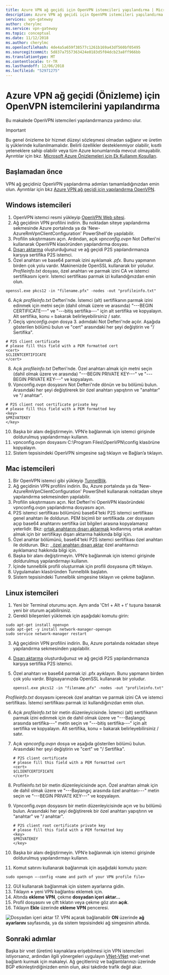 ```yaml
---
title: Azure VPN ağ geçidi için OpenVPN istemcileri yapılandırma | Microsoft Docs
description: Azure VPN ağ geçidi için OpenVPN istemcileri yapılandırma adımları
services: vpn-gateway
author: cherylmc
ms.service: vpn-gateway
ms.topic: conceptual
ms.date: 11/12/2018
ms.author: cherylmc
ms.openlocfilehash: 4de4a5a659f38577c1261b169a43df560bf05495
ms.sourcegitcommit: 5d837a7557363424e0183d5f04dcb23a8ff966bb
ms.translationtype: MT
ms.contentlocale: tr-TR
ms.lasthandoff: 12/06/2018
ms.locfileid: "52971275"
---
```

# <a name="configure-openvpn-clients-for-azure-vpn-gateway-preview"></a>Azure VPN ağ geçidi (Önizleme) için OpenVPN istemcilerini yapılandırma

Bu makalede OpenVPN istemcileri yapılandırmanıza yardımcı olur.

> [!IMPORTANT]
> Bu genel önizleme bir hizmet düzeyi sözleşmesi olmadan sağlanır ve üretim iş yüklerinde kullanılmamalıdır. Belirli özellikler desteklenmiyor olabilir, kısıtlı yeteneklere sahip olabilir veya tüm Azure konumlarında mevcut olmayabilir. Ayrıntılar için bkz. [Microsoft Azure Önizlemeleri için Ek Kullanım Koşulları](https://azure.microsoft.com/support/legal/preview-supplemental-terms/).
>

## <a name="before-you-begin"></a>Başlamadan önce

VPN ağ geçidiniz OpenVPN yapılandırma adımları tamamladığınızdan emin olun. Ayrıntılar için bkz [Azure VPN ağ geçidi için yapılandırma OpenVPN](vpn-gateway-howto-openvpn.md).

## <a name="windows"></a>Windows istemcileri

1. OpenVPN istemci resmi yükleyip [OpenVPN Web sitesi](https://openvpn.net/index.php/open-source/downloads.html).
2. Ağ geçidinin VPN profilini indirin. Bu noktadan siteye yapılandırma sekmesinde Azure portalında ya da 'New-AzureRmVpnClientConfiguration' PowerShell'de yapılabilir.
3. Profilin sıkıştırmasını açın. Ardından, açık *vpnconfig.ovpn* Not Defteri'ni kullanarak OpenVPN klasöründen yapılandırma dosyası.
4. [Dışarı aktarma](vpn-gateway-certificates-point-to-site.md#clientexport) oluşturduğunuz ve ağ geçidi P2S yapılandırmanıza karşıya sertifika P2S istemci.
5. Özel anahtarı ve base64 parmak izini ayıklamak *.pfx*. Bunu yapmanın birden çok yolu vardır. Makinenizde OpenSSL kullanarak bir yoludur. *Profileinfo.txt* dosyası, özel anahtarı ve parmak izini CA ve istemci sertifikasını içerir. İstemci sertifikası parmak izi kullandığınızdan emin olun.

  ```
  openssl.exe pkcs12 -in "filename.pfx" -nodes -out "profileinfo.txt"
  ```
6. Açık *profileinfo.txt* Defteri'nde. İstemci (alt) sertifikanın parmak izini edinmek için metni seçin (dahil olmak üzere ve arasında) "---BEGIN CERTIFICATE---" ve "---bitiş sertifika---" için alt sertifika ve kopyalayın. Alt sertifika, konu = bakarak belirleyebilirsiniz / satır.
7. Geçiş *vpnconfig.ovpn* dosya 3. adımdaki Not Defteri'nde açılır. Aşağıda gösterilen bölümü bulun ve "cert" arasındaki her şeyi değiştirin ve "/ Sertifika".

  ```
  # P2S client certificate
  # please fill this field with a PEM formatted cert
  <cert>
  $CLIENTCERTIFICATE
  </cert>
  ```
8.  Açık *profileinfo.txt* Defteri'nde. Özel anahtarı almak için metni seçin (dahil olmak üzere ve arasında) "---BEGIN PRIVATE KEY---" ve "---BEGIN PRIVATE KEY---" ve kopyalayın.
9.  Vpnconfig.ovpn dosyasını Not Defteri'nde dönün ve bu bölümü bulun. Arasındaki her şeyi değiştirerek bir özel anahtarı yapıştırın ve "anahtar" ve "/ anahtar".

  ```
  # P2S client root certificate private key
  # please fill this field with a PEM formatted key
  <key>
  $PRIVATEKEY
  </key>
  ```
10. Başka bir alanı değiştirmeyin. VPN’e bağlanmak için istemci girişinde doldurulmuş yapılandırmayı kullanın.
11. vpnconfig.ovpn dosyasını C:\Program Files\OpenVPN\config klasörüne kopyalayın.
12. Sistem tepsisindeki OpenVPN simgesine sağ tıklayın ve Bağlan’a tıklayın.

## <a name="mac"></a>Mac istemcileri

1. Bir OpenVPN istemci gibi yükleyip [TunnelBlik](https://tunnelblick.net/downloads.html). 
2. Ağ geçidinin VPN profilini indirin. Bu, Azure portalında ya da 'New-AzureRmVpnClientConfiguration' PowerShell kullanarak noktadan siteye yapılandırma sekmesinden yapılabilir.
3. Profilin sıkıştırmasını açın. Not Defteri'ni OpenVPN klasöründeki vpnconfig.ovpn yapılandırma dosyasını açın.
4. P2S istemci sertifikası bölümünü base64’teki P2S istemci sertifikası genel anahtarı ile doldurun. PEM biçimli bir sertifikada .cer dosyasını açıp base64 anahtarını sertifika üst bilgileri arasına kopyalamanız yeterlidir. Bkz: [ortak anahtarını dışarı aktarmak](vpn-gateway-certificates-point-to-site.md#cer) kodlanmış ortak anahtarı almak için bir sertifikayı dışarı aktarma hakkında bilgi için.
5. Özel anahtar bölümünü, base64’teki P2S istemci sertifikası özel anahtarı ile doldurun. Bkz: [, özel anahtarı dışarı aktar](https://openvpn.net/community-resources/how-to/#pki) özel anahtarınızı ayıklamanız hakkında bilgi için.
6. Başka bir alanı değiştirmeyin. VPN’e bağlanmak için istemci girişinde doldurulmuş yapılandırmayı kullanın.
7. İçinde tunnelblik profili oluşturmak için profili dosyasına çift tıklayın.
8. Uygulamaları klasöründen Tunnelblik başlatın.
9. Sistem tepsisindeki Tunnelblik simgesine tıklayın ve çekme bağlanın.

## <a name="linux"></a>Linux istemcileri

1. Yeni bir Terminal oturumu açın. Aynı anda 'Ctrl + Alt + t' tuşuna basarak yeni bir oturum açabilirsiniz.
2. Gerekli bileşenleri yüklemek için aşağıdaki komutu girin:

  ```
  sudo apt-get install openvpn
  sudo apt-get -y install network-manager-openvpn
  sudo service network-manager restart
  ```
3. Ağ geçidinin VPN profilini indirin. Bu, Azure portalında noktadan siteye yapılandırma sekmesinden yapılabilir.
4.  [Dışarı aktarma](https://docs.microsoft.com/azure/vpn-gateway/vpn-gateway-certificates-point-to-site#clientexport) oluşturduğunuz ve ağ geçidi P2S yapılandırmanıza karşıya sertifika P2S istemci. 
5. Özel anahtarı ve base64 parmak izi .pfx ayıklayın. Bunu yapmanın birden çok yolu vardır. Bilgisayarınızda OpenSSL kullanarak bir yoludur.

    ```
    openssl.exe pkcs12 -in "filename.pfx" -nodes -out "profileinfo.txt"
    ```
  *Profileinfo.txt* dosyasını içerecek özel anahtarı ve parmak izini CA ve istemci sertifikası. İstemci sertifikası parmak izi kullandığınızdan emin olun.

6. Açık *profileinfo.txt* bir metin düzenleyicisinde. İstemci (alt) sertifikanın parmak izini edinmek için de dahil olmak üzere ve "---Başlangıç arasında sertifika---" metin seçin ve "---bitiş sertifika---" için alt sertifika ve kopyalayın. Alt sertifika, konu = bakarak belirleyebilirsiniz / satır.

7.  Açık *vpnconfig.ovpn* dosya ve aşağıda gösterilen bölümü bulun. Arasındaki her şeyi değiştirin ve "cert" ve "/ Sertifika".

    ```
    # P2S client certificate
    # please fill this field with a PEM formatted cert
    <cert>
    $CLIENTCERTIFICATE
    </cert>
    ```
8.  Profileinfo.txt bir metin düzenleyicisinde açın. Özel anahtarı almak için de dahil olmak üzere ve "---Başlangıç arasında özel anahtarı---" metin seçin ve "---BEGIN PRIVATE KEY---" ve kopyalayın.

9.  Vpnconfig.ovpn dosyasını bir metin düzenleyicisinde açın ve bu bölümü bulun. Arasındaki her şeyi değiştirerek bir özel anahtarı yapıştırın ve "anahtar" ve "/ anahtar".

    ```
    # P2S client root certificate private key
    # please fill this field with a PEM formatted key
    <key>
    $PRIVATEKEY
    </key>
    ```

10. Başka bir alanı değiştirmeyin. VPN’e bağlanmak için istemci girişinde doldurulmuş yapılandırmayı kullanın.
11. Komut satırını kullanarak bağlanmak için aşağıdaki komutu yazın:
  
  ```
  sudo openvpn –-config <name and path of your VPN profile file>
  ```
12. GUI kullanarak bağlanmak için sistem ayarlarına gidin.
13. Tıklayın **+** yeni VPN bağlantısı eklemek için.
14. Altında **ekleme VPN**, çekme **dosyadan içeri aktar...**
15. Profil dosyasını ve çift tıklatın veya çekme göz atın **açık**.
16. Tıklayın **Ekle** üzerinde **ekleme VPN** penceresi.
  
  ![Dosyadan içeri aktar](./media/vpn-gateway-howto-openvpn-clients/importfromfile.png)
17. VPN açarak bağlanabilir **ON** üzerinde **ağ ayarlarını** sayfasında, ya da sistem tepsisindeki ağ simgesinin altında.

## <a name="next-steps"></a>Sonraki adımlar

Başka bir vnet (üretim) kaynaklara erişebilmesi için VPN istemcileri istiyorsanız, ardından ilgili yönergeleri uygulayın [VNet-VNet](vpn-gateway-howto-vnet-vnet-resource-manager-portal.md) vnet-vnet bağlantı kurmak için makaleyi. Ağ geçitleriniz ve bağlantılarınızı üzerinde BGP etkinleştirdiğinizden emin olun, aksi takdirde trafik değil akar.
